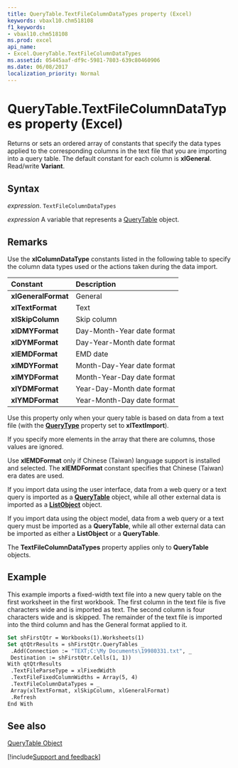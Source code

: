 ```yaml
---
title: QueryTable.TextFileColumnDataTypes property (Excel)
keywords: vbaxl10.chm518108
f1_keywords:
- vbaxl10.chm518108
ms.prod: excel
api_name:
- Excel.QueryTable.TextFileColumnDataTypes
ms.assetid: 05445aaf-df9c-5981-7803-639c80460906
ms.date: 06/08/2017
localization_priority: Normal
---
```



# QueryTable.TextFileColumnDataTypes property (Excel)

Returns or sets an ordered array of constants that specify the data types applied to the corresponding columns in the text file that you are importing into a query table. The default constant for each column is  **xlGeneral**. Read/write **Variant**.


## Syntax

_expression_. `TextFileColumnDataTypes`

_expression_ A variable that represents a [QueryTable](Excel.QueryTable.md) object.


## Remarks

Use the  **xlColumnDataType** constants listed in the following table to specify the column data types used or the actions taken during the data import.



|Constant|Description|
|:-----|:-----|
| **xlGeneralFormat**|General|
| **xlTextFormat**|Text|
| **xlSkipColumn**|Skip column|
| **xlDMYFormat**|Day-Month-Year date format|
| **xlDYMFormat**|Day-Year-Month date format|
| **xlEMDFormat**|EMD date|
| **xlMDYFormat**|Month-Day-Year date format|
| **xlMYDFormat**|Month-Year-Day date format|
| **xlYDMFormat**|Year-Day-Month date format|
| **xlYMDFormat**|Year-Month-Day date format|

Use this property only when your query table is based on data from a text file (with the  **[QueryType](Excel.QueryTable.QueryType.md)** property set to **xlTextImport**).

If you specify more elements in the array that there are columns, those values are ignored.

Use  **xlEMDFormat** only if Chinese (Taiwan) language support is installed and selected. The **xlEMDFormat** constant specifies that Chinese (Taiwan) era dates are used.

If you import data using the user interface, data from a web query or a text query is imported as a  **[QueryTable](Excel.QueryTable.md)** object, while all other external data is imported as a **[ListObject](Excel.ListObject.md)** object.

If you import data using the object model, data from a web query or a text query must be imported as a  **QueryTable**, while all other external data can be imported as either a **ListObject** or a **QueryTable**.

The  **TextFileColumnDataTypes** property applies only to **QueryTable** objects.


## Example

This example imports a fixed-width text file into a new query table on the first worksheet in the first workbook. The first column in the text file is five characters wide and is imported as text. The second column is four characters wide and is skipped. The remainder of the text file is imported into the third column and has the General format applied to it.


```vb
Set shFirstQtr = Workbooks(1).Worksheets(1) 
Set qtQtrResults = shFirstQtr.QueryTables _ 
 .Add(Connection := "TEXT;C:\My Documents\19980331.txt", _ 
 Destination := shFirstQtr.Cells(1, 1)) 
With qtQtrResults 
 .TextFileParseType = xlFixedWidth 
 .TextFileFixedColumnWidths = Array(5, 4) 
 .TextFileColumnDataTypes = _ 
 Array(xlTextFormat, xlSkipColumn, xlGeneralFormat) 
 .Refresh 
End With
```


## See also


[QueryTable Object](Excel.QueryTable.md)

[!include[Support and feedback](~/includes/feedback-boilerplate.md)]
